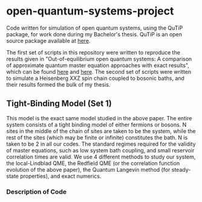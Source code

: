 # open-quantum-systems-project
Code written for simulation of open quantum systems, using the QuTiP package, for work done during my Bachelor's thesis. QuTiP is an open source package available at [here](http://qutip.org/). 

The first set of scripts in this repository were written to reproduce the results given in "Out-of-equilibrium open quantum systems: A comparison of approximate quantum master equation approaches with exact results", which can be found [here](https://journals.aps.org/pra/abstract/10.1103/PhysRevA.93.062114) and [here](https://arxiv.org/abs/1511.03778v4). The second set of scripts were written to simulate a Heisenberg XXZ spin chain coupled to bosonic baths, and their results formed the bulk of my thesis.

## Tight-Binding Model (Set 1)
This model is the exact same model studied in the above paper. The entire system consists of a tight binding model of either fermions or bosons. N sites in the middle of the chain of sites are taken to be the system, while the rest of the sites (which may be finite or infinite) constitutes the bath. N is taken to be 2 in all our codes. The standard regimes required for the validity of master equations, such as low system bath coupling, and small reservoir correlation times are valid. We use 4 different methods to study our system, the local-Lindblad QME, the Redfield QME (or the correlation function evolution of the above paper), the Quantum Langevin method (for steady-state properties), and exact numerics. 

### Description of Code


